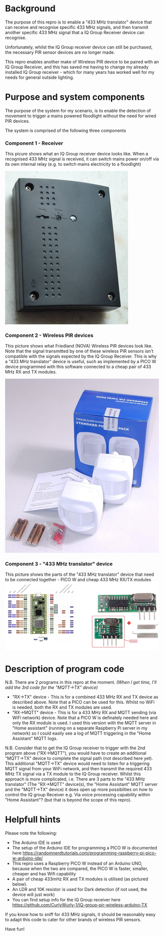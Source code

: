 # Background

The purpose of this repro is to enable a "433 MHz translator" device that can receive and recognise specific 433 MHz signals, and then transmit another specific 433 MHz signal that a IQ Group Receiver device can recognise.

Unfortunately, whilst the IQ Group receiver device can still be purchased, the necessary PIR sensor devices are no longer made. 

This repro enables another make of Wireless PIR device to be paired with an IQ Group Receiver, and this has saved me having to change my already installed IQ Group receiver - which for many years has worked well for my needs for general outside lighting.  

# Purpose and system components
The purpose of the system for my scenario, is to enable the detection of movement to trigger a mains powered floodlight without the need for wired PIR devices.

The system is comprised of the following three components    

### Component 1 - Receiver
This picure shows what an IQ Group receiver device looks like. When a recognised 433 MHz signal is received, it can switch mains power on/off via its own internal relay (e.g. to switch mains electricity to a floodlight)

<img src="images/P1140936.jpg" alt="IQ Group 240V Mains controller"/>

### Component 2 - Wireless PIR devices
This picture shows what Friedland (NOVA) Wireless PIR devices look like. Note that the signal transmitted by one of these wireless PIR sensors isn't compatible with the signals expected by the IQ Group Receiver. This is why a "433 MHz translator" device is useful, such as implemented by a PICO W device programmed with this software connected to a cheap pair of 433 MHz RX and TX modules. 

<img src="images/Friedland_PIR_and_box.jpg" alt="Friedland NOVA Wireless PIR sensor"/>

### Component 3 -  "433 MHz translator" device
This picture shows the parts of the "433 MHz translator" device that need to be connected together - PICO W and cheap 433 MHz RX/TX modules   
<img src="images/ard.jpg" alt="Ard_tx"/>


# Description of program code   
N.B. There are 2 programs in this repro at the moment. _(When I get time, I'll add the 3rd code for the "MQTT->TX" device)_
 - "RX->TX" device - This is for a combined 433 MHz RX and TX device as described above. Note that a PICO can be used for this. Whilst no WiFi is needed, both the RX and TX modules are used. 
 - "RX->MQTT" device - This is for a 433 MHz RX and MQTT sending (via WiFi network) device. Note that a PICO W is definately needed here and only the RX module is used. I used this version with the MQTT server in "Home assistant" (running on a separate Raspberry Pi server in my network) so I could easily see a log of MQTT triggering in the "Home Assistant" MQTT logs.

N.B. Consider that to get the IQ Group receiver to trigger with the 2nd program above ("RX->MQTT"), you would have to create an additional "MQTT->TX" device to complete the signal path (not described here yet). This additional "MQTT->TX" device would need to listen for a triggering MQTT signal from your WiFi network, and then transmit the required 433 MHz TX signal via a TX module to the IQ Group receiver. Whilst this approach is more complicated, i.e. There are 3 parts to the "433 MHz translator" (The "RX->MQTT" device(s), the "Home Assistant" MQTT server and the "MQTT->TX" device) it does open up more possiblities on how to control the IQ group Receiver e.g. Via voice processing capability within "Home Assistant"? (but that is beyond the scope of this repro).

# Helpfull hints   
Please note the following: 
 - The Arduino IDE is used
 - The setup of the Arduino IDE for programming a PICO W is documented here https://randomnerdtutorials.com/programming-raspberry-pi-pico-w-arduino-ide/
 - This repro uses a Raspberry PICO W instead of an Arduino UNO, because when the two are compared, the PICO W is faster, smaller, cheaper and has Wifi capability
 - A pair of cheap 433mHz RX and TX modules is utilised (as pictured below).
 - An LDR and 10K resistor is used for Dark detection (if not used, the device will just work)
 - You can find setup info for the IQ Group receiver here  https://github.com/CurlyWurly-1/IQ-group-pir-wireless-arduino-TX

If you know how to sniff for 433 MHz signals, it should be reasonably easy to adapt this code to cater for other brands of wireless PIR sensors.

Have fun!
